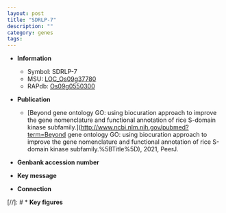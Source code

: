 ```yaml
---
layout: post
title: "SDRLP-7"
description: ""
category: genes
tags: 
---
```


* **Information**  
    + Symbol: SDRLP-7  
    + MSU: [LOC_Os09g37780](http://rice.uga.edu/cgi-bin/ORF_infopage.cgi?orf=LOC_Os09g37780)  
    + RAPdb: [Os09g0550300](https://rapdb.dna.affrc.go.jp/locus/?name=Os09g0550300)  

* **Publication**  
    + [Beyond gene ontology GO: using biocuration approach to improve the gene nomenclature and functional annotation of rice S-domain kinase subfamily.](http://www.ncbi.nlm.nih.gov/pubmed?term=Beyond gene ontology GO: using biocuration approach to improve the gene nomenclature and functional annotation of rice S-domain kinase subfamily.%5BTitle%5D), 2021, PeerJ.

* **Genbank accession number**  

* **Key message**  

* **Connection**  

[//]: # * **Key figures**  


